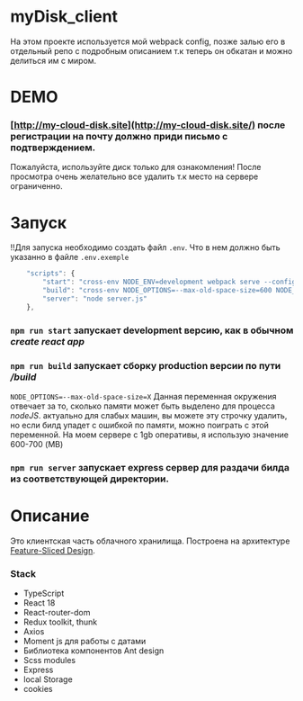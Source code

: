 # myDisk_client
На этом проекте используется мой webpack config, позже залью его в отдельный репо с подробным описанием т.к теперь он обкатан и можно делиться им с миром.
# DEMO
### [http://my-cloud-disk.site](http://my-cloud-disk.site/) после регистрации на почту должно приди письмо с подтверждением.
Пожалуйста, используйте диск только для ознакомления! После просмотра очень желательно все удалить т.к место на сервере ограниченно.

# Запуск
!!Для запуска необходимо создать файл `.env`. Что в нем должно быть указанно в файле `.env.exemple`
```javascript
	"scripts": {
		"start": "cross-env NODE_ENV=development webpack serve --config webpackConfig/webpack.dev.js",
		"build": "cross-env NODE_OPTIONS=--max-old-space-size=600 NODE_ENV=production webpack --config webpackConfig/webpack.prod.js",
		"server": "node server.js"
	},
```
###  `npm run start` запускает development версию, как в обычном *create react app*

###  `npm run build` запускает сборку production версии по пути */build*

`NODE_OPTIONS=--max-old-space-size=X`
Данная переменная окружения отвечает за то, сколько памяти может быть выделено для процесса *nodeJS*.
актуально для слабых машин, вы можете эту строчку удалить, но если билд упадет с ошибкой по памяти, можно поиграть с этой переменной.
На моем сервере с 1gb оперативы, я использую значение 600-700 (MB)

###  `npm run server` запускает express сервер для раздачи билда из соответствующей директории.

# Описание 
Это клиентская часть облачного хранилища.
Построена на архитектуре [Feature-Sliced Design](https://feature-sliced.design/).
### Stack 
* TypeScript
* React 18
* React-router-dom
* Redux toolkit, thunk
* Axios
* Moment js для работы с датами 
* Библиотека компонентов Ant design
* Scss modules
* Express
* local Storage
* cookies  

